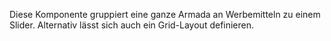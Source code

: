 Diese Komponente gruppiert eine ganze Armada an Werbemitteln zu einem Slider. Alternativ lässt sich auch ein Grid-Layout definieren.